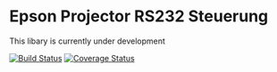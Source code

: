 # Epson Projector RS232 Steuerung

This libary is currently under development

[![Build Status](https://travis-ci.org/eieste/epsonProjector.svg?branch=development)](https://travis-ci.org/eieste/epsonProjector)
[![Coverage Status](https://coveralls.io/repos/github/eieste/epsonProjector/badge.svg?branch=development)](https://coveralls.io/github/eieste/epsonProjector?branch=development)